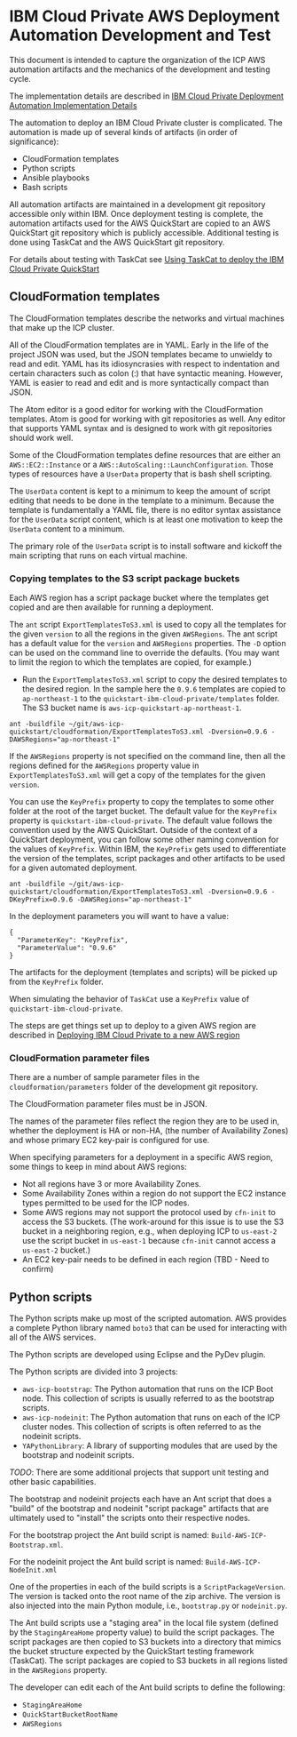 # IBM Cloud Private AWS Deployment Automation Development and Test

This document is intended to capture the organization of the ICP AWS automation artifacts and the mechanics of the development and testing cycle.

The implementation details are described in [IBM Cloud Private Deployment Automation Implementation Details](implementation-details.md)

The automation to deploy an IBM Cloud Private cluster is complicated.  The automation is made up of several kinds of artifacts (in order of significance):
- CloudFormation templates
- Python scripts
- Ansible playbooks
- Bash scripts

All automation artifacts are maintained in a development git repository accessible only within IBM. Once deployment testing is complete, the automation artifacts used for the AWS QuickStart are copied to an AWS QuickStart git repository which is publicly accessible.  Additional testing is done using TaskCat and the AWS QuickStart git repository.

For details about testing with TaskCat see [Using TaskCat to deploy the IBM Cloud Private QuickStart](using-taskcat.md)   

## CloudFormation templates

The CloudFormation templates describe the networks and virtual machines that make up the ICP cluster.  

All of the CloudFormation templates are in YAML.  Early in the life of the project JSON was used, but the JSON templates became to unwieldy to read and edit.  YAML has its idiosyncrasies with respect to indentation and certain characters such as colon (:) that have syntactic meaning. However, YAML is easier to read and edit and is more syntactically compact than JSON.

The Atom editor is a good editor for working with the CloudFormation templates.  Atom is good for working with git repositories as well.  Any editor that supports YAML syntax and is designed to work with git repositories should work well.

Some of the CloudFormation templates define resources that are either an `AWS::EC2::Instance` or a `AWS::AutoScaling::LaunchConfiguration`.  Those types of resources have a `UserData` property that is bash shell scripting.

The `UserData` content is kept to a minimum to keep the amount of script editing that needs to be done in the template to a minimum. Because the template is fundamentally a YAML file, there is no editor syntax assistance for the `UserData` script content, which is at least one motivation to keep the `UserData` content to a minimum.

The primary role of the `UserData` script is to install software and kickoff the main scripting that runs on each virtual machine.

### Copying templates to the S3 script package buckets

Each AWS region has a script package bucket where the templates get copied and are then available for running a deployment.

The `ant` script `ExportTemplatesToS3.xml` is used to copy all the templates for the given `version` to all the regions in the given `AWSRegions`.  The ant script has a default value for the `version` and `AWSRegions` properties.  The `-D` option can be used on the command line to override the defaults.  (You may want to limit the region to which the templates are copied, for example.)

- Run the `ExportTemplatesToS3.xml` script to copy the desired templates to the desired region.  In the sample here the `0.9.6` templates are copied to `ap-northeast-1` to the `quickstart-ibm-cloud-private/templates` folder. The S3 bucket name is `aws-icp-quickstart-ap-northeast-1`.
```
ant -buildfile ~/git/aws-icp-quickstart/cloudformation/ExportTemplatesToS3.xml -Dversion=0.9.6 -DAWSRegions="ap-northeast-1"
```

If the `AWSRegions` property is not specified on the command line, then all the regions defined for the `AWSRegions` property value in `ExportTemplatesToS3.xml` will get a copy of the templates for the given `version`.

You can use the `KeyPrefix` property to copy the templates to some other folder at the root of the target bucket.  The default value for the `KeyPrefix` property is `quickstart-ibm-cloud-private`.  The default value follows the convention used by the AWS QuickStart.  Outside of the context of a QuickStart deployment, you can follow some other naming convention for the values of `KeyPrefix`.  Within IBM, the `KeyPrefix` gets used to differentiate the version of the templates, script packages and other artifacts to be used for a given automated deployment.
```
ant -buildfile ~/git/aws-icp-quickstart/cloudformation/ExportTemplatesToS3.xml -Dversion=0.9.6 -DKeyPrefix=0.9.6 -DAWSRegions="ap-northeast-1"
```

In the deployment parameters you will want to have a value:
```
{
  "ParameterKey": "KeyPrefix",
  "ParameterValue": "0.9.6"    
}
```

The artifacts for the deployment (templates and scripts) will be picked up from the `KeyPrefix` folder.

When simulating the behavior of `TaskCat` use a `KeyPrefix` value of `quickstart-ibm-cloud-private`.

The steps are get things set up to deploy to a given AWS region are described in [Deploying IBM Cloud Private to a new AWS region](depling-to-new-region.md)

### CloudFormation parameter files

There are a number of sample parameter files in the `cloudformation/parameters` folder of the development git repository.

The CloudFormation parameter files must be in JSON.

The names of the parameter files reflect the region they are to be used in, whether the deployment is HA or non-HA, (the number of Availability Zones) and whose primary EC2 key-pair is configured for use.

When specifying parameters for a deployment in a specific AWS region, some things to keep in mind about AWS regions:
- Not all regions have 3 or more Availability Zones.
- Some Availability Zones within a region do not support the EC2 instance types permitted to be used for the ICP nodes.
- Some AWS regions may not support the protocol used by `cfn-init` to access the S3 buckets.  (The work-around for this issue is to use the S3 bucket in a neighboring region, e.g., when deploying ICP to `us-east-2` use the script bucket in `us-east-1` because `cfn-init` cannot access a `us-east-2` bucket.)
- An EC2 key-pair needs to be defined in each region (TBD - Need to confirm)

## Python scripts

The Python scripts make up most of the scripted automation. AWS provides a complete Python library named `boto3` that can be used for interacting with all of the AWS services.

The Python scripts are developed using Eclipse and the PyDev plugin.

The Python scripts are divided into 3 projects:
- `aws-icp-bootstrap`: The Python automation that runs on the ICP Boot node. This collection of scripts is usually referred to as the bootstrap scripts.
- `aws-icp-nodeinit`: The Python automation that runs on each of the ICP cluster nodes. This collection of scripts is often referred to as the nodeinit scripts.
- `YAPythonLibrary`: A library of supporting modules that are used by the bootstrap and nodeinit scripts.

*TODO*: There are some additional projects that support unit testing and other basic capabilities.

The bootstrap and nodeinit projects each have an Ant script that does a "build" of the bootstrap and nodeinit "script package" artifacts that are ultimately used to "install" the scripts onto their respective nodes.

For the bootstrap project the Ant build script is named: `Build-AWS-ICP-Bootstrap.xml`.

For the nodeinit project the Ant build script is named: `Build-AWS-ICP-NodeInit.xml`

One of the properties in each of the build scripts is a `ScriptPackageVersion`. The version is tacked onto the root name of the zip archive. The version is also injected into the main Python module, i.e., `bootstrap.py` or `nodeinit.py`.

The Ant build scripts use a "staging area" in the local file system (defined by the `StagingAreaHome` property value) to build the script packages.  The script packages are then copied to S3 buckets into a directory that mimics the bucket structure expected by the QuickStart testing framework (TaskCat). The script packages are copied to S3 buckets in all regions listed in the `AWSRegions` property.

The developer can edit each of the Ant build scripts to define the following:
- `StagingAreaHome`
- `QuickStartBucketRootName`
- `AWSRegions`
